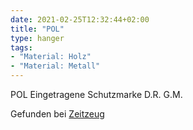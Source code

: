 ```yaml
---
date: 2021-02-25T12:32:44+02:00
title: "POL"
type: hanger
tags:
- "Material: Holz"
- "Material: Metall"
---
```

POL
Eingetragene  Schutzmarke
D.R.  G.M.  

<div class="source">Gefunden bei <a href="http://www.zeitzeug.de/">Zeitzeug</a></div>
